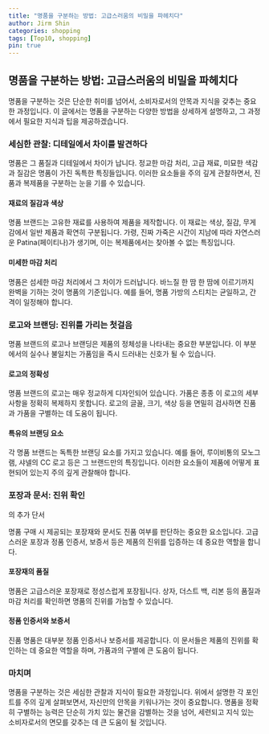 ```yaml
---
title: "명품을 구분하는 방법: 고급스러움의 비밀을 파헤치다"
author: Jirm Shin
categories: shopping
tags: [Top10, shopping]
pin: true
---
```


## 명품을 구분하는 방법: 고급스러움의 비밀을 파헤치다

명품을 구분하는 것은 단순한 취미를 넘어서, 소비자로서의 안목과 지식을 갖추는 중요한 과정입니다. 이 글에서는 명품을 구분하는 다양한 방법을 상세하게 설명하고, 그 과정에서 필요한 지식과 팁을 제공하겠습니다.

### 세심한 관찰: 디테일에서 차이를 발견하다

명품은 그 품질과 디테일에서 차이가 납니다. 정교한 마감 처리, 고급 재료, 미묘한 색감과 질감은 명품이 가진 독특한 특징들입니다. 이러한 요소들을 주의 깊게 관찰하면서, 진품과 복제품을 구분하는 눈을 기를 수 있습니다.

#### 재료의 질감과 색상

명품 브랜드는 고유한 재료를 사용하여 제품을 제작합니다. 이 재료는 색상, 질감, 무게감에서 일반 제품과 확연히 구분됩니다. 가령, 진짜 가죽은 시간이 지남에 따라 자연스러운 Patina(페이티나)가 생기며, 이는 복제품에서는 찾아볼 수 없는 특징입니다.

#### 미세한 마감 처리

명품은 섬세한 마감 처리에서 그 차이가 드러납니다. 바느질 한 땀 한 땀에 이르기까지 완벽을 기하는 것이 명품의 기준입니다. 예를 들어, 명품 가방의 스티치는 균일하고, 간격이 일정해야 합니다.

### 로고와 브랜딩: 진위를 가리는 첫걸음

명품 브랜드의 로고나 브랜딩은 제품의 정체성을 나타내는 중요한 부분입니다. 이 부분에서의 실수나 불일치는 가품임을 즉시 드러내는 신호가 될 수 있습니다.

#### 로고의 정확성

명품 브랜드의 로고는 매우 정교하게 디자인되어 있습니다. 가품은 종종 이 로고의 세부 사항을 정확히 복제하지 못합니다. 로고의 글꼴, 크기, 색상 등을 면밀히 검사하면 진품과 가품을 구별하는 데 도움이 됩니다.

#### 특유의 브랜딩 요소

각 명품 브랜드는 독특한 브랜딩 요소를 가지고 있습니다. 예를 들어, 루이비통의 모노그램, 샤넬의 CC 로고 등은 그 브랜드만의 특징입니다. 이러한 요소들이 제품에 어떻게 표현되어 있는지 주의 깊게 관찰해야 합니다.

### 포장과 문서: 진위 확인

의 추가 단서

명품 구매 시 제공되는 포장재와 문서도 진품 여부를 판단하는 중요한 요소입니다. 고급스러운 포장과 정품 인증서, 보증서 등은 제품의 진위를 입증하는 데 중요한 역할을 합니다.

#### 포장재의 품질

명품은 고급스러운 포장재로 정성스럽게 포장됩니다. 상자, 더스트 백, 리본 등의 품질과 마감 처리를 확인하면 명품의 진위를 가늠할 수 있습니다.

#### 정품 인증서와 보증서

진품 명품은 대부분 정품 인증서나 보증서를 제공합니다. 이 문서들은 제품의 진위를 확인하는 데 중요한 역할을 하며, 가품과의 구별에 큰 도움이 됩니다.

### 마치며

명품을 구분하는 것은 세심한 관찰과 지식이 필요한 과정입니다. 위에서 설명한 각 포인트를 주의 깊게 살펴보면서, 자신만의 안목을 키워나가는 것이 중요합니다. 명품을 정확히 구별하는 능력은 단순히 가치 있는 물건을 감별하는 것을 넘어, 세련되고 지식 있는 소비자로서의 면모를 갖추는 데 큰 도움이 될 것입니다.

